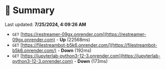 # 📖 Summary
Last updated: **7/25/2024, 4:09:26 AM**

- `GET` [https://restreamer-09gx.onrender.com](https://restreamer-09gx.onrender.com) - **Up** (22568ms)
- `GET` [https://filestreambot-b5k6.onrender.com/](https://filestreambot-b5k6.onrender.com/) - **Down** (192ms)
- `GET` [https://jupyterlab-python3-12-3.onrender.com](https://jupyterlab-python3-12-3.onrender.com) - **Down** (173ms)
